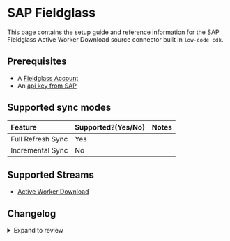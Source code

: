 # SAP Fieldglass

This page contains the setup guide and reference information for the SAP Fieldglass Active Worker Download source connector built in `low-code cdk`.

## Prerequisites

- A [Fieldglass Account](https://www.fieldglass.net/)
- An [api key from SAP](https://api.sap.com/)

## Supported sync modes

| Feature           | Supported?\(Yes/No\) | Notes |
| :---------------- | :------------------- | :---- |
| Full Refresh Sync | Yes                  |       |
| Incremental Sync  | No                   |       |

## Supported Streams

- [Active Worker Download](https://api.sap.com/api/activeWorkerDownload/resource)

## Changelog

<details>
  <summary>Expand to review</summary>

| Version | Date       | Pull Request                                    | Subject                                     |
| :------ | :--------- | :---------------------------------------------- |:--------------------------------------------|
| 0.2.10 | 2025-01-25 | [52520](https://github.com/airbytehq/airbyte/pull/52520) | Update dependencies |
| 0.2.9 | 2025-01-18 | [51900](https://github.com/airbytehq/airbyte/pull/51900) | Update dependencies |
| 0.2.8 | 2025-01-11 | [51355](https://github.com/airbytehq/airbyte/pull/51355) | Update dependencies |
| 0.2.7 | 2024-12-28 | [50678](https://github.com/airbytehq/airbyte/pull/50678) | Update dependencies |
| 0.2.6 | 2024-12-21 | [50225](https://github.com/airbytehq/airbyte/pull/50225) | Update dependencies |
| 0.2.5 | 2024-12-14 | [49719](https://github.com/airbytehq/airbyte/pull/49719) | Update dependencies |
| 0.2.4 | 2024-12-12 | [49043](https://github.com/airbytehq/airbyte/pull/49043) | Update dependencies |
| 0.2.3 | 2024-10-29 | [47775](https://github.com/airbytehq/airbyte/pull/47775) | Update dependencies |
| 0.2.2 | 2024-10-28 | [47583](https://github.com/airbytehq/airbyte/pull/47583) | Update dependencies |
| 0.2.1 | 2024-08-16 | [44196](https://github.com/airbytehq/airbyte/pull/44196) | Bump source-declarative-manifest version |
| 0.2.0 | 2024-08-14 | [44075](https://github.com/airbytehq/airbyte/pull/44075) | Refactor connector to manifest-only format |
| 0.1.14 | 2024-08-12 | [43894](https://github.com/airbytehq/airbyte/pull/43894) | Update dependencies |
| 0.1.13 | 2024-08-10 | [43657](https://github.com/airbytehq/airbyte/pull/43657) | Update dependencies |
| 0.1.12 | 2024-08-03 | [43150](https://github.com/airbytehq/airbyte/pull/43150) | Update dependencies |
| 0.1.11 | 2024-07-27 | [42756](https://github.com/airbytehq/airbyte/pull/42756) | Update dependencies |
| 0.1.10 | 2024-07-20 | [42154](https://github.com/airbytehq/airbyte/pull/42154) | Update dependencies |
| 0.1.9 | 2024-07-13 | [41726](https://github.com/airbytehq/airbyte/pull/41726) | Update dependencies |
| 0.1.8 | 2024-07-10 | [41355](https://github.com/airbytehq/airbyte/pull/41355) | Update dependencies |
| 0.1.7 | 2024-07-09 | [41186](https://github.com/airbytehq/airbyte/pull/41186) | Update dependencies |
| 0.1.6 | 2024-07-06 | [40931](https://github.com/airbytehq/airbyte/pull/40931) | Update dependencies |
| 0.1.5 | 2024-06-25 | [40345](https://github.com/airbytehq/airbyte/pull/40345) | Update dependencies |
| 0.1.4 | 2024-06-22 | [40136](https://github.com/airbytehq/airbyte/pull/40136) | Update dependencies |
| 0.1.3 | 2024-06-04 | [39021](https://github.com/airbytehq/airbyte/pull/39021) | [autopull] Upgrade base image to v1.2.1 |
| 0.1.2 | 2024-05-28 | [38689](https://github.com/airbytehq/airbyte/pull/38689) | Make connector compatible with Builder |
| 0.1.1 | 2024-05-20 | [38384](https://github.com/airbytehq/airbyte/pull/38384) | [autopull] base image + poetry + up_to_date |
| 0.1.0   | 2022-10-22 | https://github.com/airbytehq/airbyte/pull/18656 | Initial commit                              |

</details>
